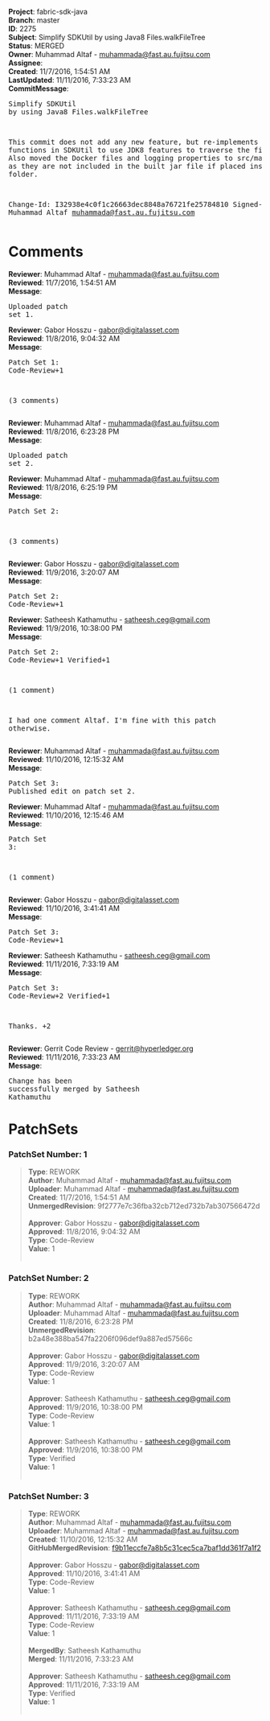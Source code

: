 <strong>Project</strong>: fabric-sdk-java<br><strong>Branch</strong>: master<br><strong>ID</strong>: 2275<br><strong>Subject</strong>: Simplify SDKUtil by using Java8 Files.walkFileTree<br><strong>Status</strong>: MERGED<br><strong>Owner</strong>: Muhammad Altaf - muhammada@fast.au.fujitsu.com<br><strong>Assignee</strong>:<br><strong>Created</strong>: 11/7/2016, 1:54:51 AM<br><strong>LastUpdated</strong>: 11/11/2016, 7:33:23 AM<br><strong>CommitMessage</strong>:<br><pre>Simplify SDKUtil by using Java8 Files.walkFileTree

This commit does not add any new feature, but re-implements
some functions in SDKUtil to use JDK8 features to traverse
the file tree.
Also moved the Docker files and logging properties to src/main/resources
as they are not included in the built jar file if placed inside the
java folder.

Change-Id: I32938e4c0f1c26663dec8848a76721fe25784810
Signed-off-by: Muhammad Altaf <muhammada@fast.au.fujitsu.com>
</pre><h1>Comments</h1><strong>Reviewer</strong>: Muhammad Altaf - muhammada@fast.au.fujitsu.com<br><strong>Reviewed</strong>: 11/7/2016, 1:54:51 AM<br><strong>Message</strong>: <pre>Uploaded patch set 1.</pre><strong>Reviewer</strong>: Gabor Hosszu - gabor@digitalasset.com<br><strong>Reviewed</strong>: 11/8/2016, 9:04:32 AM<br><strong>Message</strong>: <pre>Patch Set 1: Code-Review+1

(3 comments)</pre><strong>Reviewer</strong>: Muhammad Altaf - muhammada@fast.au.fujitsu.com<br><strong>Reviewed</strong>: 11/8/2016, 6:23:28 PM<br><strong>Message</strong>: <pre>Uploaded patch set 2.</pre><strong>Reviewer</strong>: Muhammad Altaf - muhammada@fast.au.fujitsu.com<br><strong>Reviewed</strong>: 11/8/2016, 6:25:19 PM<br><strong>Message</strong>: <pre>Patch Set 2:

(3 comments)</pre><strong>Reviewer</strong>: Gabor Hosszu - gabor@digitalasset.com<br><strong>Reviewed</strong>: 11/9/2016, 3:20:07 AM<br><strong>Message</strong>: <pre>Patch Set 2: Code-Review+1</pre><strong>Reviewer</strong>: Satheesh Kathamuthu - satheesh.ceg@gmail.com<br><strong>Reviewed</strong>: 11/9/2016, 10:38:00 PM<br><strong>Message</strong>: <pre>Patch Set 2: Code-Review+1 Verified+1

(1 comment)

I had one comment Altaf. I'm fine with this patch otherwise.</pre><strong>Reviewer</strong>: Muhammad Altaf - muhammada@fast.au.fujitsu.com<br><strong>Reviewed</strong>: 11/10/2016, 12:15:32 AM<br><strong>Message</strong>: <pre>Patch Set 3: Published edit on patch set 2.</pre><strong>Reviewer</strong>: Muhammad Altaf - muhammada@fast.au.fujitsu.com<br><strong>Reviewed</strong>: 11/10/2016, 12:15:46 AM<br><strong>Message</strong>: <pre>Patch Set 3:

(1 comment)</pre><strong>Reviewer</strong>: Gabor Hosszu - gabor@digitalasset.com<br><strong>Reviewed</strong>: 11/10/2016, 3:41:41 AM<br><strong>Message</strong>: <pre>Patch Set 3: Code-Review+1</pre><strong>Reviewer</strong>: Satheesh Kathamuthu - satheesh.ceg@gmail.com<br><strong>Reviewed</strong>: 11/11/2016, 7:33:19 AM<br><strong>Message</strong>: <pre>Patch Set 3: Code-Review+2 Verified+1

Thanks. +2</pre><strong>Reviewer</strong>: Gerrit Code Review - gerrit@hyperledger.org<br><strong>Reviewed</strong>: 11/11/2016, 7:33:23 AM<br><strong>Message</strong>: <pre>Change has been successfully merged by Satheesh Kathamuthu</pre><h1>PatchSets</h1><h3>PatchSet Number: 1</h3><blockquote><strong>Type</strong>: REWORK<br><strong>Author</strong>: Muhammad Altaf - muhammada@fast.au.fujitsu.com<br><strong>Uploader</strong>: Muhammad Altaf - muhammada@fast.au.fujitsu.com<br><strong>Created</strong>: 11/7/2016, 1:54:51 AM<br><strong>UnmergedRevision</strong>: 9f2777e7c36fba32cb712ed732b7ab307566472d<br><br><strong>Approver</strong>: Gabor Hosszu - gabor@digitalasset.com<br><strong>Approved</strong>: 11/8/2016, 9:04:32 AM<br><strong>Type</strong>: Code-Review<br><strong>Value</strong>: 1<br><br></blockquote><h3>PatchSet Number: 2</h3><blockquote><strong>Type</strong>: REWORK<br><strong>Author</strong>: Muhammad Altaf - muhammada@fast.au.fujitsu.com<br><strong>Uploader</strong>: Muhammad Altaf - muhammada@fast.au.fujitsu.com<br><strong>Created</strong>: 11/8/2016, 6:23:28 PM<br><strong>UnmergedRevision</strong>: b2a48e388ba547fa2206f096def9a887ed57566c<br><br><strong>Approver</strong>: Gabor Hosszu - gabor@digitalasset.com<br><strong>Approved</strong>: 11/9/2016, 3:20:07 AM<br><strong>Type</strong>: Code-Review<br><strong>Value</strong>: 1<br><br><strong>Approver</strong>: Satheesh Kathamuthu - satheesh.ceg@gmail.com<br><strong>Approved</strong>: 11/9/2016, 10:38:00 PM<br><strong>Type</strong>: Code-Review<br><strong>Value</strong>: 1<br><br><strong>Approver</strong>: Satheesh Kathamuthu - satheesh.ceg@gmail.com<br><strong>Approved</strong>: 11/9/2016, 10:38:00 PM<br><strong>Type</strong>: Verified<br><strong>Value</strong>: 1<br><br></blockquote><h3>PatchSet Number: 3</h3><blockquote><strong>Type</strong>: REWORK<br><strong>Author</strong>: Muhammad Altaf - muhammada@fast.au.fujitsu.com<br><strong>Uploader</strong>: Muhammad Altaf - muhammada@fast.au.fujitsu.com<br><strong>Created</strong>: 11/10/2016, 12:15:32 AM<br><strong>GitHubMergedRevision</strong>: [f9b11eccfe7a8b5c31cec5ca7baf1dd361f7a1f2](https://github.com/hyperledger/fabric-sdk-java/commit/f9b11eccfe7a8b5c31cec5ca7baf1dd361f7a1f2)<br><br><strong>Approver</strong>: Gabor Hosszu - gabor@digitalasset.com<br><strong>Approved</strong>: 11/10/2016, 3:41:41 AM<br><strong>Type</strong>: Code-Review<br><strong>Value</strong>: 1<br><br><strong>Approver</strong>: Satheesh Kathamuthu - satheesh.ceg@gmail.com<br><strong>Approved</strong>: 11/11/2016, 7:33:19 AM<br><strong>Type</strong>: Code-Review<br><strong>Value</strong>: 1<br><br><strong>MergedBy</strong>: Satheesh Kathamuthu<br><strong>Merged</strong>: 11/11/2016, 7:33:23 AM<br><br><strong>Approver</strong>: Satheesh Kathamuthu - satheesh.ceg@gmail.com<br><strong>Approved</strong>: 11/11/2016, 7:33:19 AM<br><strong>Type</strong>: Verified<br><strong>Value</strong>: 1<br><br></blockquote>